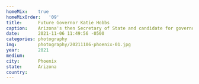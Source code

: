 ```yaml
---
homeMix:	true
homeMixOrder:   '09'
title:  	Future Governor Katie Hobbs
caption:	Arizona's then Secretary of State and candidate for governor, Katie Hobbs, at Phoenix Pride
date:   	2021-11-06 11:49:56 -0500
categories: photography
img:		photography/20211106-phoenix-01.jpg
year:		2021
medium:
city:		Phoenix
state:		Arizona
country:
---
```

